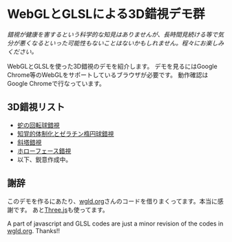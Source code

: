# WebGLとGLSLによる3D錯視デモ群

*錯視が健康を害するという科学的な知見はありませんが、長時間見続ける等で気分が悪くなるといった可能性もないことはないかもしれません。程々にお楽しみください。*

WebGLとGLSLを使った3D錯視のデモを紹介します。
デモを見るにはGoogle Chrome等のWebGLをサポートしているブラウザが必要です。
動作確認はGoogle Chromeで行なっています。

## 3D錯視リスト

- [蛇の回転球錯視](RotateSnakeBall/index.html)
- [知覚的体制化とゼラチン楕円球錯視](GelatinousEllipse/index.html)
- [斜塔錯視](TwoTower/index.html)
- [ホローフェース錯視](HollowFace/index.html)
- 以下、鋭意作成中。

## 謝辞

このデモを作るにあたり、[wgld.org](http://wgld.org)さんのコードを借りまくってます。本当に感謝です。
あと[Three.js](http://threejs.org/)も使ってます。

A part of javascript and GLSL codes are just a minor revision of the codes in [wgld.org](http://wgld.org). Thanks!!



